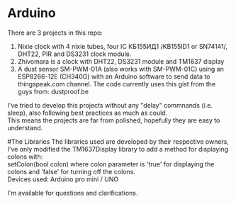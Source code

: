 # Arduino
There are 3 projects in this repo:  
1. Nixie clock with 4 nixie tubes, four IC КБ155ИД1 /KB155ID1 or SN74141/, DHT22, PIR and DS3231 clock module.  
2. Zhivomara is a clock with DHT22, DS3231 module and TM1637 display
3. A dust sensor SM-PWM-01A (also works with SM-PWM-01C) using an ESP8266-12E (CH340G) with an Arduino software to send data to thingspeak.com channel. The code currently uses this gist from the guys from: dustproof.be

I've tried to develop this projects without any "delay" commnands (i.e. sleep), also following best practices as much as could.  
This means the projects are far from polished, hopefully they are easy to understand.

#The Libraries
The libraries used are developed by their respective owners, I've only modified the TM1637Display library to add a method for displaying colons with:  
setColon(bool colon)
where colon parameter is 'true' for displaying the colons and 'false' for turning off the colons.  
Devices used: Arduino pro mini / UNO  

I'm available for questions and clarifications.
